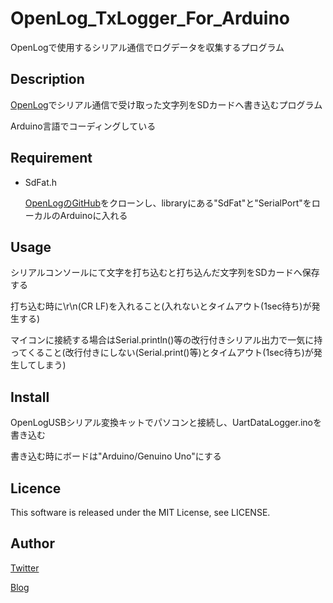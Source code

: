 OpenLog_TxLogger_For_Arduino
====
OpenLogで使用するシリアル通信でログデータを収集するプログラム

## Description
[OpenLog](https://www.switch-science.com/catalog/2716/)でシリアル通信で受け取った文字列をSDカードへ書き込むプログラム

Arduino言語でコーディングしている

## Requirement
* SdFat.h

    [OpenLogのGitHub](https://github.com/sparkfun/OpenLog)をクローンし、libraryにある"SdFat"と"SerialPort"をローカルのArduinoに入れる

## Usage
シリアルコンソールにて文字を打ち込むと打ち込んだ文字列をSDカードへ保存する

打ち込む時に\r\n(CR LF)を入れること(入れないとタイムアウト(1sec待ち)が発生する)

マイコンに接続する場合はSerial.println()等の改行付きシリアル出力で一気に持ってくること(改行付きにしない(Serial.print()等)とタイムアウト(1sec待ち)が発生してしまう)

## Install
OpenLogUSBシリアル変換キットでパソコンと接続し、UartDataLogger.inoを書き込む

書き込む時にボードは"Arduino/Genuino Uno"にする

## Licence
This software is released under the MIT License, see LICENSE.

## Author
[Twitter](https://twitter.com/momijinn_aka)

[Blog](http://www.autumn-color.com/)